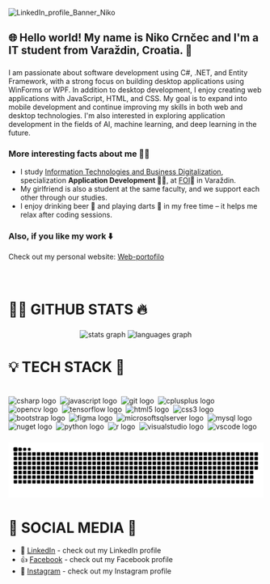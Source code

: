 ![LinkedIn_profile_Banner_Niko](https://github.com/user-attachments/assets/a1fc235d-e7b9-4898-8605-0764f332024d)

<h2 align="left">🌐 Hello world! My name is Niko Crnčec and I'm a IT student from Varaždin, Croatia. 🏰</h2>

###

<p>I am passionate about software development using C#, .NET, and Entity Framework, with a strong focus on building desktop applications using WinForms or WPF. In addition to desktop development, I enjoy creating web applications with JavaScript, HTML, and CSS. My goal is to expand into mobile development and continue improving my skills in both web and desktop technologies. I'm also interested in exploring application development in the fields of AI, machine learning, and deep learning in the future.<p>

<h3><strong>More interesting facts about me</strong> 🙋‍♂️</h3>

<ul>
  <li>I study <a href="https://www.foi.unizg.hr/hr/studiji/itdp">Information Technologies and Business Digitalization</a>, specialization <strong>Application Development 🧑‍💻</strong>, at <a href="https://www.foi.unizg.hr/">FOI</a>🔴 in Varaždin.</li>
  <li>My girlfriend is also a student at the same faculty, and we support each other through our studies.</li>
  <li>I enjoy drinking beer 🍺 and playing darts 🎯 in my free time – it helps me relax after coding sessions.</li>
</ul>

<h3>Also, if you like my work ⬇️</h3>

<p>Check out my personal website: <a href="https://ncrncec23.github.io/Web-portofolio/">Web-portofilo</a></p>

###

<br clear="both">

<h1 align="left">🧑‍💻 GITHUB STATS 🔥</h1>

###

<div align="center">
  <img src="https://github-readme-stats.vercel.app/api?username=ncrncec23&hide_title=false&hide_rank=false&show_icons=true&include_all_commits=true&count_private=true&disable_animations=false&theme=github_dark&locale=en&hide_border=false" height="150" alt="stats graph"  />
  <img src="https://github-readme-stats.vercel.app/api/top-langs?username=ncrncec23&locale=en&hide_title=false&layout=compact&card_width=320&langs_count=5&theme=github_dark&hide_border=false" height="150" alt="languages graph"  />
</div>

###

<h1 align="left">💡 TECH STACK 🧠</h1>

###

<br clear="both">

<div align="left">
  <img src="https://img.shields.io/badge/C Sharp-239120?logo=csharp&logoColor=white&style=for-the-badge" height="32" alt="csharp logo"  />
  <img width="0" />
  <img src="https://img.shields.io/badge/JavaScript-F7DF1E?logo=javascript&logoColor=black&style=for-the-badge" height="32" alt="javascript logo"  />
  <img width="0" />
  <img src="https://img.shields.io/badge/Git-F05032?logo=git&logoColor=white&style=for-the-badge" height="32" alt="git logo"  />
  <img width="0" />
  <img src="https://img.shields.io/badge/C++-00599C?logo=cplusplus&logoColor=white&style=for-the-badge" height="32" alt="cplusplus logo"  />
  <img width="0" />
  <img src="https://img.shields.io/badge/OpenCV-5C3EE8?logo=opencv&logoColor=white&style=for-the-badge" height="32" alt="opencv logo"  />
  <img width="0" />
  <img src="https://img.shields.io/badge/TensorFlow-FF6F00?logo=tensorflow&logoColor=black&style=for-the-badge" height="32" alt="tensorflow logo"  />
  <img width="0" />
  <img src="https://img.shields.io/badge/HTML5-E34F26?logo=html5&logoColor=white&style=for-the-badge" height="32" alt="html5 logo"  />
  <img width="0" />
  <img src="https://img.shields.io/badge/CSS3-1572B6?logo=css3&logoColor=white&style=for-the-badge" height="32" alt="css3 logo"  />
  <img width="0" />
  <img src="https://img.shields.io/badge/Bootstrap-7952B3?logo=bootstrap&logoColor=white&style=for-the-badge" height="32" alt="bootstrap logo"  />
  <img width="0" />
  <img src="https://img.shields.io/badge/Figma-F24E1E?logo=figma&logoColor=white&style=for-the-badge" height="32" alt="figma logo"  />
  <img width="0" />
  <img src="https://img.shields.io/badge/Microsoft SQL Server-CC2927?logo=microsoftsqlserver&logoColor=white&style=for-the-badge" height="32" alt="microsoftsqlserver logo"  />
  <img width="0" />
  <img src="https://img.shields.io/badge/MySQL-4479A1?logo=mysql&logoColor=white&style=for-the-badge" height="32" alt="mysql logo"  />
  <img width="0" />
  <img src="https://img.shields.io/badge/NuGet-004880?logo=nuget&logoColor=white&style=for-the-badge" height="32" alt="nuget logo"  />
  <img width="0" />
  <img src="https://img.shields.io/badge/Python-3776AB?logo=python&logoColor=white&style=for-the-badge" height="32" alt="python logo"  />
  <img width="0" />
  <img src="https://img.shields.io/badge/R-276DC3?logo=r&logoColor=white&style=for-the-badge" height="32" alt="r logo"  />
  <img width="0" />
  <img src="https://img.shields.io/badge/Visual Studio-5C2D91?logo=visualstudio&logoColor=white&style=for-the-badge" height="32" alt="visualstudio logo"  />
  <img width="0" />
  <img src="https://img.shields.io/badge/Visual Studio Code-007ACC?logo=visualstudiocode&logoColor=white&style=for-the-badge" height="32" alt="vscode logo"  />
</div>

###

<picture>
  <source media="(prefers-color-scheme: dark)" srcset="https://raw.githubusercontent.com/ncrncec23/ncrncec23/output/github-snake-dark.svg" />
  <source media="(prefers-color-scheme: light)" srcset="https://raw.githubusercontent.com/ncrncec23/ncrncec23/output/github-snake.svg" />
  <img alt="github-snake" src="https://raw.githubusercontent.com/ncrncec23/ncrncec23/output/github-snake.svg" />
</picture>

###

<h1 align="left">💬 SOCIAL MEDIA 📢</h1>

<ul>
  <li>💼 <a href="https://www.linkedin.com/in/nikocrncec/">LinkedIn</a> - check out my LinkedIn profile</li>
  <li>👍 <a href="https://www.facebook.com/niko.crncec/">Facebook</a> - check out my Facebook profile</li>
  <li>📸 <a href="https://www.instagram.com/niko_crncec/">Instagram</a> - check out my Instagram profile</li>
</ul>
